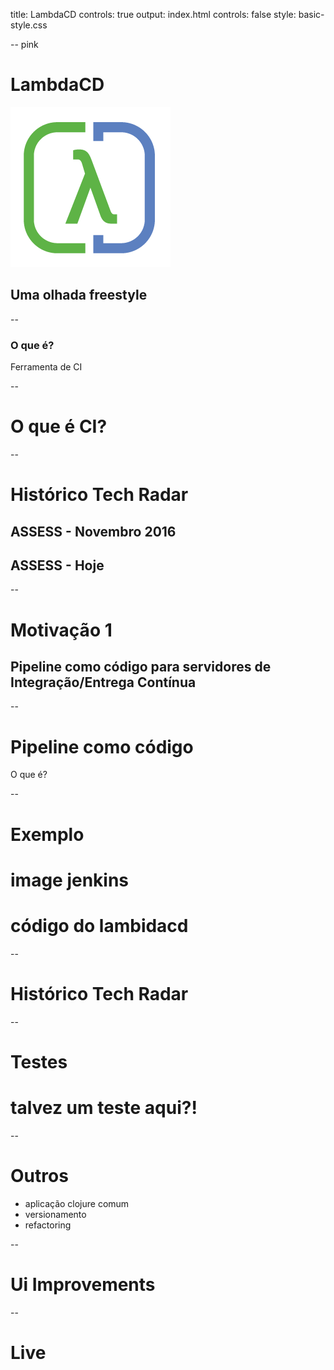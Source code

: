 title: LambdaCD
controls: true
output: index.html
controls: false
style: basic-style.css


--  pink

# LambdaCD
![alt](img/lambdacd-logo.png)
## Uma olhada freestyle

-- 

### O que é?

Ferramenta de CI

-- 

# O que é CI?

--

# Histórico Tech Radar

## ASSESS - Novembro 2016
## ASSESS - Hoje

--

# Motivação 1

## Pipeline como código para servidores de Integração/Entrega Contínua

-- 

# Pipeline como código 

O que é? 


--

# Exemplo

# image jenkins
# código do lambidacd

--

# Histórico Tech Radar


--

# Testes

# talvez um teste aqui?!

--

# Outros

* aplicação clojure comum
* versionamento
* refactoring 

--

# Ui Improvements


--


# Live

